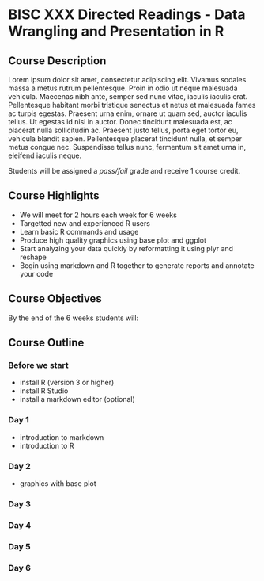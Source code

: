 # BISC XXX Directed Readings - Data Wrangling and Presentation in R

## Course Description

Lorem ipsum dolor sit amet, consectetur adipiscing elit. Vivamus sodales massa a metus rutrum pellentesque. Proin in odio ut neque malesuada vehicula. Maecenas nibh ante, semper sed nunc vitae, iaculis iaculis erat. Pellentesque habitant morbi tristique senectus et netus et malesuada fames ac turpis egestas. Praesent urna enim, ornare ut quam sed, auctor iaculis tellus. Ut egestas id nisi in auctor. Donec tincidunt malesuada est, ac placerat nulla sollicitudin ac. Praesent justo tellus, porta eget tortor eu, vehicula blandit sapien. Pellentesque placerat tincidunt nulla, et semper metus congue nec. Suspendisse tellus nunc, fermentum sit amet urna in, eleifend iaculis neque.

Students will be assigned a *pass/fail* grade and receive 1 course credit.

## Course Highlights
- We will meet for 2 hours each week for 6 weeks
- Targetted new and experienced R users
- Learn basic R commands and usage
- Produce high quality graphics using base plot and ggplot
- Start analyzing your data quickly by reformatting it using plyr and reshape
- Begin using markdown and R together to generate reports and annotate your code

## Course Objectives
By the end of the 6 weeks students will:



## Course Outline
### Before we start
- install R (version 3 or higher)
- install R Studio
- install a markdown editor (optional)

### Day 1
- introduction to markdown
- introduction to R

### Day 2
- graphics with base plot

### Day 3


### Day 4


### Day 5


### Day 6
